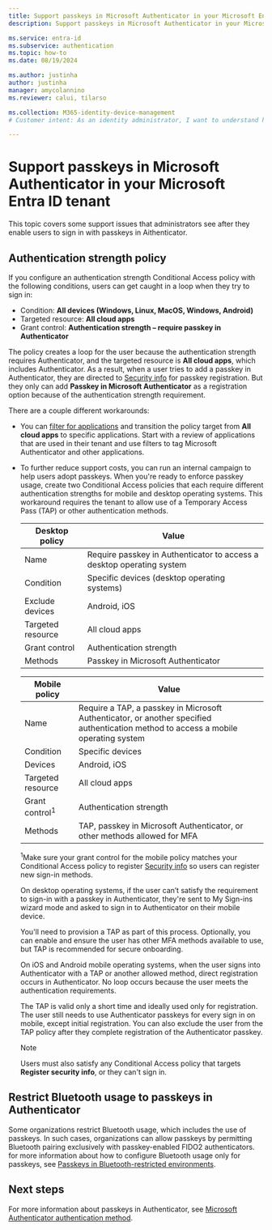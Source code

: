 ```yaml
---
title: Support passkeys in Microsoft Authenticator in your Microsoft Entra ID tenant
description: Support passkeys in Microsoft Authenticator in your Microsoft Entra ID tenant.

ms.service: entra-id 
ms.subservice: authentication
ms.topic: how-to
ms.date: 08/19/2024

ms.author: justinha
author: justinha
manager: amycolannino
ms.reviewer: calui, tilarso

ms.collection: M365-identity-device-management
# Customer intent: As an identity administrator, I want to understand how users can register a passkey in Microsoft Authenticator 

---
```

# Support passkeys in Microsoft Authenticator in your Microsoft Entra ID tenant

This topic covers some support issues that administrators see after they enable users to sign in with passkeys in Aithenticator.

## Authentication strength policy

If you configure an authentication strength Conditional Access policy with the following conditions, users can get caught in a loop when they try to sign in: 

- Condition: **All devices (Windows, Linux, MacOS, Windows, Android)** 
- Targeted resource: **All cloud apps** 
- Grant control: **Authentication strength – require passkey in Authenticator** 

The policy creates a loop for the user because the authentication strength requires Authenticator, and the targeted resource is **All cloud apps**, which includes Authenticator. As a result, when a user tries to add a passkey in Authenticator, they are directed to [Security info](https://mysignins.microsoft.com/security-info) for passkey registration. But they only can add **Passkey in Microsoft Authenticator** as a registration option because of the authentication strength requirement. 

There are a couple different workarounds:

- You can [filter for applications](~/identity/conditional-access/concept-filter-for-applications) and transition the policy target from **All cloud apps** to specific applications. Start with a review of applications that are used in their tenant and use filters to tag Microsoft Authenticator and other applications.


- To further reduce support costs, you can run an internal campaign to help users adopt passkeys. When you're ready to enforce passkey usage, create two Conditional Access policies that each require different authentication strengths for mobile and desktop operating systems. This workaround requires the tenant to allow use of a Temporary Access Pass (TAP) or other authentication methods. 

  | Desktop policy    | Value |
  |-------------------|-------|
  | Name              | Require passkey in Authenticator to access a desktop operating system |
  | Condition         | Specific devices (desktop operating systems) |
  | Exclude devices   | Android, iOS |
  | Targeted resource | All cloud apps |
  | Grant control     | Authentication strength |
  | Methods           | Passkey in Microsoft Authenticator |

  | Mobile policy     | Value |
  |-------------------|-------|
  | Name              | Require a TAP, a passkey in Microsoft Authenticator, or another specified authentication method to access a mobile operating system | 
  | Condition         | Specific devices |
  | Devices           | Android, iOS |
  | Targeted resource | All cloud apps |
  | Grant control<sup>1</sup>    | Authentication strength |
  | Methods           | TAP, passkey in Microsoft Authenticator, or other methods allowed for MFA |

  <sup>1</sup>Make sure your grant control for the mobile policy matches your Conditional Access policy to register [Security info](https://mysignins.microsoft.com/security-info) so users can register new sign-in methods. 

  On desktop operating systems, if the user can’t satisfy the requirement to sign-in with a passkey in Authenticator, they're sent to My Sign-ins wizard mode and asked to sign in to Authenticator on their mobile device.  

  You'll need to provision a TAP as part of this process. Optionally, you can enable and ensure the user has other MFA methods available to use, but TAP is recommended for secure onboarding.  

  On iOS and Android mobile operating systems, when the user signs into Authenticator with a TAP or another allowed method, direct registration occurs in Authenticator. No loop occurs because the user meets the authentication requirements.  

  The TAP is valid only a short time and ideally used only for registration. The user still needs to use Authenticator passkeys for every sign in on mobile, except initial registration. You can also exclude the user from the TAP policy after they complete registration of the Authenticator passkey. 

  >[!NOTE]
  >Users must also satisfy any Conditional Access policy that targets **Register security info**, or they can't sign in.  

## Restrict Bluetooth usage to passkeys in Authenticator

Some organizations restrict Bluetooth usage, which includes the use of passkeys. In such cases, organizations can allow passkeys by permitting Bluetooth pairing exclusively with passkey-enabled FIDO2 authenticators. for more information about how to configure Bluetooth usage only for passkeys, see [Passkeys in Bluetooth-restricted environments](https://review.learn.microsoft.com/en-us/windows/security/identity-protection/passkeys/?branch=pr-en-us-10051&tabs=windows#passkeys-in-bluetooth-restricted-environments).

## Next steps 

For more information about passkeys in Authenticator, see [Microsoft Authenticator authentication method](concept-authentication-authenticator-app.md).